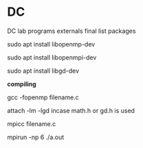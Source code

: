# DC
DC lab programs externals final list
packages
<p>sudo apt install libopenmp-dev
<p>sudo apt install libopenmpi-dev
<p>sudo apt install libgd-dev
<p><strong>compiling</strong>
 <p>gcc -fopenmp filename.c 
 <p>attach -lm -lgd incase math.h or gd.h is used
<p>mpicc filename.c
 <p> mpirun -np 6 ./a.out
